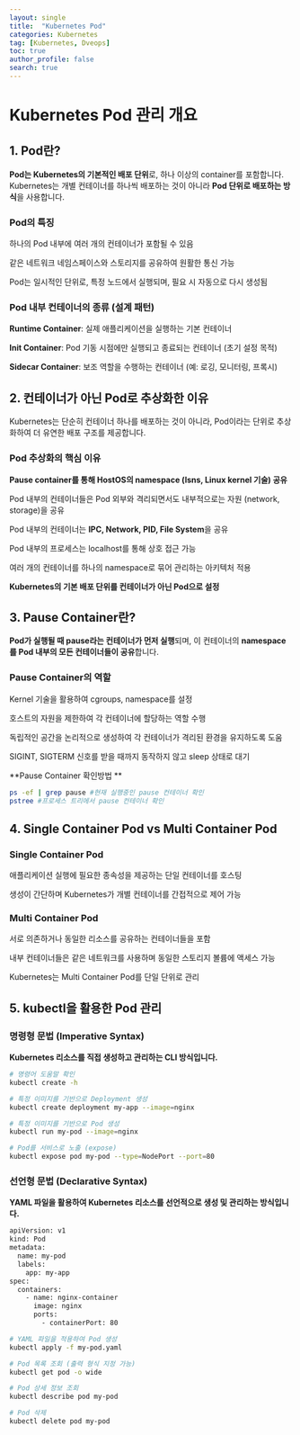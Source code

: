 ```yaml
---
layout: single
title:  "Kubernetes Pod"
categories: Kubernetes
tag: [Kubernetes, Dveops]
toc: true
author_profile: false
search: true
---
```


# Kubernetes Pod 관리 개요


## 1. Pod란?

**Pod는 Kubernetes의 기본적인 배포 단위**로, 하나 이상의 container를 포함합니다.
Kubernetes는 개별 컨테이너를 하나씩 배포하는 것이 아니라 **Pod 단위로 배포하는 방식**을 사용합니다.

### Pod의 특징

하나의 Pod 내부에 여러 개의 컨테이너가 포함될 수 있음

같은 네트워크 네임스페이스와 스토리지를 공유하여 원활한 통신 가능

Pod는 일시적인 단위로, 특정 노드에서 실행되며, 필요 시 자동으로 다시 생성됨

### Pod 내부 컨테이너의 종류 (설계 패턴)

**Runtime Container**: 실제 애플리케이션을 실행하는 기본 컨테이너

**Init Container**: Pod 기동 시점에만 실행되고 종료되는 컨테이너 (초기 설정 목적)

**Sidecar Container**: 보조 역할을 수행하는 컨테이너 (예: 로깅, 모니터링, 프록시)

## 2. 컨테이너가 아닌 Pod로 추상화한 이유

Kubernetes는 단순히 컨테이너 하나를 배포하는 것이 아니라, Pod이라는 단위로 추상화하여 더 유연한 배포 구조를 제공합니다.

### Pod 추상화의 핵심 이유

**Pause container를 통해 HostOS의 namespace (lsns, Linux kernel 기술) 공유**

Pod 내부의 컨테이너들은 Pod 외부와 격리되면서도 내부적으로는 자원 (network, storage)을 공유

Pod 내부의 컨테이너는 **IPC, Network, PID, File System**을 공유

Pod 내부의 프로세스는 localhost를 통해 상호 접근 가능

여러 개의 컨테이너를 하나의 namespace로 묶어 관리하는 아키텍처 적용

**Kubernetes의 기본 배포 단위를 컨테이너가 아닌 Pod으로 설정**

## 3. Pause Container란?

**Pod가 실행될 때 pause라는 컨테이너가 먼저 실행**되며, 이 컨테이너의 **namespace를 Pod 내부의 모든 컨테이너들이 공유**합니다.

### Pause Container의 역할

Kernel 기술을 활용하여 cgroups, namespace를 설정

호스트의 자원을 제한하여 각 컨테이너에 할당하는 역할 수행

독립적인 공간을 논리적으로 생성하여 각 컨테이너가 격리된 환경을 유지하도록 도움

SIGINT, SIGTERM 신호를 받을 때까지 동작하지 않고 sleep 상태로 대기 

**Pause Container 확인방법 **

```bash
ps -ef | grep pause #현재 실행중인 pause 컨테이너 확인
pstree #프로세스 트리에서 pause 컨테이너 확인 
```
## 4. Single Container Pod vs Multi Container Pod

### Single Container Pod

애플리케이션 실행에 필요한 종속성을 제공하는 단일 컨테이너를 호스팅

생성이 간단하며 Kubernetes가 개별 컨테이너를 간접적으로 제어 가능

### Multi Container Pod

서로 의존하거나 동일한 리소스를 공유하는 컨테이너들을 포함

내부 컨테이너들은 같은 네트워크를 사용하며 동일한 스토리지 볼륨에 액세스 가능

Kubernetes는 Multi Container Pod를 단일 단위로 관리

## 5. kubectl을 활용한 Pod 관리

### 명령형 문법 (Imperative Syntax)

**Kubernetes 리소스를 직접 생성하고 관리하는 CLI 방식입니다.**
```bash
# 명령어 도움말 확인
kubectl create -h

# 특정 이미지를 기반으로 Deployment 생성
kubectl create deployment my-app --image=nginx

# 특정 이미지를 기반으로 Pod 생성
kubectl run my-pod --image=nginx

# Pod를 서비스로 노출 (expose)
kubectl expose pod my-pod --type=NodePort --port=80
```
### 선언형 문법 (Declarative Syntax)

**YAML 파일을 활용하여 Kubernetes 리소스를 선언적으로 생성 및 관리하는 방식입니다.**
```bash
apiVersion: v1
kind: Pod
metadata:
  name: my-pod
  labels:
    app: my-app
spec:
  containers:
    - name: nginx-container
      image: nginx
      ports:
        - containerPort: 80 
``` 

```bash
# YAML 파일을 적용하여 Pod 생성
kubectl apply -f my-pod.yaml

# Pod 목록 조회 (출력 형식 지정 가능)
kubectl get pod -o wide

# Pod 상세 정보 조회
kubectl describe pod my-pod

# Pod 삭제
kubectl delete pod my-pod
```